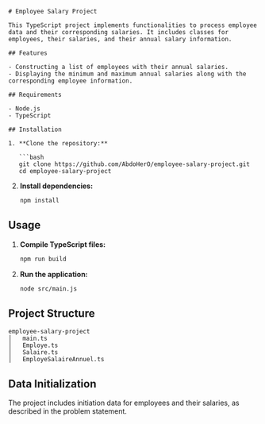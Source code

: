 ```
# Employee Salary Project

This TypeScript project implements functionalities to process employee data and their corresponding salaries. It includes classes for employees, their salaries, and their annual salary information.

## Features

- Constructing a list of employees with their annual salaries.
- Displaying the minimum and maximum annual salaries along with the corresponding employee information.

## Requirements

- Node.js
- TypeScript

## Installation

1. **Clone the repository:**

   ```bash
   git clone https://github.com/AbdoHerO/employee-salary-project.git
   cd employee-salary-project
   ```

2. **Install dependencies:**

   ```bash
   npm install
   ```

## Usage

1. **Compile TypeScript files:**

   ```bash
   npm run build
   ```

2. **Run the application:**

   ```bash
   node src/main.js
   ```

## Project Structure

```
employee-salary-project
│   main.ts
│   Employe.ts
│   Salaire.ts
│   EmployeSalaireAnnuel.ts
```

## Data Initialization

The project includes initiation data for employees and their salaries, as described in the problem statement.

